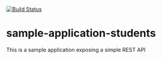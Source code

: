 [![Build Status](https://travis-ci.org/PierreBer/sample-application-students.svg?branch=master)](https://travis-ci.org/PierreBer/sample-application-students)

# sample-application-students
 This is a sample application exposing a simple REST API
